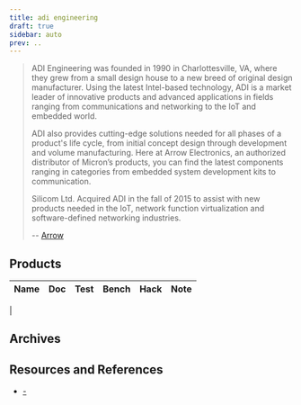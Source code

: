 ```yaml
---
title: adi engineering
draft: true
sidebar: auto
prev: ..
---
```


> ADI Engineering was founded in 1990 in Charlottesville, VA, where
> they grew from a small design house to a new breed of original
> design manufacturer. Using the latest Intel-based technology, ADI is
> a market leader of innovative products and advanced applications in
> fields ranging from communications and networking to the IoT and
> embedded world.
>
> ADI also provides cutting-edge solutions needed for all phases of a
> product's life cycle, from initial concept design through
> development and volume manufacturing. Here at Arrow Electronics, an
> authorized distributor of Micron’s products, you can find the latest
> components ranging in categories from embedded system development
> kits to communication.
>
> Silicom Ltd. Acquired ADI in the fall of 2015 to assist with new
> products needed in the IoT, network function virtualization and
> software-defined networking industries.
>
> -- [Arrow](https://www.arrow.com/en/manufacturers/adi-engineering)

## Products

| Name                      | Doc | Test | Bench | Hack | Note |
|---------------------------|-----|------|-------|------|------|
| 

## Archives

## Resources and References

 * [-]()
